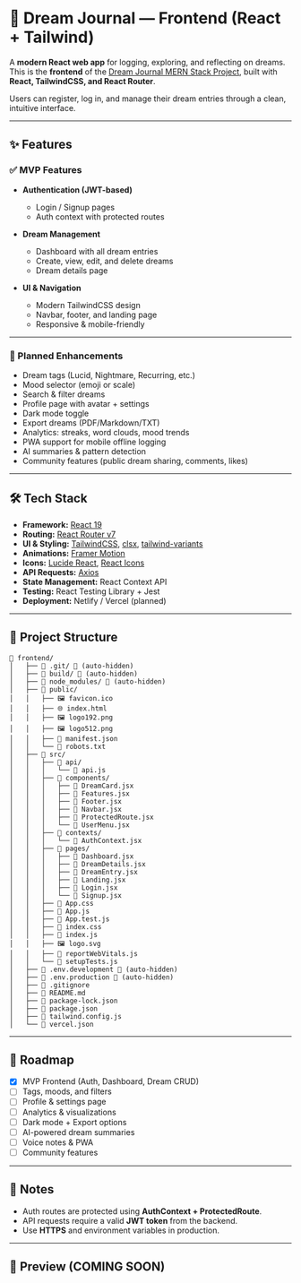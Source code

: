 # 🌙 Dream Journal — Frontend (React + Tailwind)

A **modern React web app** for logging, exploring, and reflecting on dreams.
This is the **frontend** of the [Dream Journal MERN Stack Project](../backend), built with **React, TailwindCSS, and React Router**.

Users can register, log in, and manage their dream entries through a clean, intuitive interface.

---

## ✨ Features

### ✅ MVP Features

- **Authentication (JWT-based)**

  - Login / Signup pages
  - Auth context with protected routes

- **Dream Management**

  - Dashboard with all dream entries
  - Create, view, edit, and delete dreams
  - Dream details page

- **UI & Navigation**

  - Modern TailwindCSS design
  - Navbar, footer, and landing page
  - Responsive & mobile-friendly

---

### 🚀 Planned Enhancements

- Dream tags (Lucid, Nightmare, Recurring, etc.)
- Mood selector (emoji or scale)
- Search & filter dreams
- Profile page with avatar + settings
- Dark mode toggle
- Export dreams (PDF/Markdown/TXT)
- Analytics: streaks, word clouds, mood trends
- PWA support for mobile offline logging
- AI summaries & pattern detection
- Community features (public dream sharing, comments, likes)

---

## 🛠️ Tech Stack

- **Framework:** [React 19](https://react.dev)
- **Routing:** [React Router v7](https://reactrouter.com)
- **UI & Styling:** [TailwindCSS](https://tailwindcss.com), [clsx](https://github.com/lukeed/clsx), [tailwind-variants](https://tailwind-variants.org)
- **Animations:** [Framer Motion](https://www.framer.com/motion)
- **Icons:** [Lucide React](https://lucide.dev), [React Icons](https://react-icons.github.io/react-icons/)
- **API Requests:** [Axios](https://axios-http.com)
- **State Management:** React Context API
- **Testing:** React Testing Library + Jest
- **Deployment:** Netlify / Vercel (planned)

---

## 📂 Project Structure

```
📁 frontend/
│   ├── 📁 .git/ 🚫 (auto-hidden)
│   ├── 📁 build/ 🚫 (auto-hidden)
│   ├── 📁 node_modules/ 🚫 (auto-hidden)
│   ├── 📁 public/
│   │   ├── 🖼️ favicon.ico
│   │   ├── 🌐 index.html
│   │   ├── 🖼️ logo192.png
│   │   ├── 🖼️ logo512.png
│   │   ├── 📄 manifest.json
│   │   └── 📄 robots.txt
│   ├── 📁 src/
│   │   ├── 📁 api/
│   │   │   └── 📄 api.js
│   │   ├── 📁 components/
│   │   │   ├── 📄 DreamCard.jsx
│   │   │   ├── 📄 Features.jsx
│   │   │   ├── 📄 Footer.jsx
│   │   │   ├── 📄 Navbar.jsx
│   │   │   ├── 📄 ProtectedRoute.jsx
│   │   │   └── 📄 UserMenu.jsx
│   │   ├── 📁 contexts/
│   │   │   └── 📄 AuthContext.jsx
│   │   ├── 📁 pages/
│   │   │   ├── 📄 Dashboard.jsx
│   │   │   ├── 📄 DreamDetails.jsx
│   │   │   ├── 📄 DreamEntry.jsx
│   │   │   ├── 📄 Landing.jsx
│   │   │   ├── 📄 Login.jsx
│   │   │   └── 📄 Signup.jsx
│   │   ├── 🎨 App.css
│   │   ├── 📄 App.js
│   │   ├── 📄 App.test.js
│   │   ├── 🎨 index.css
│   │   ├── 📄 index.js
│   │   ├── 🖼️ logo.svg
│   │   ├── 📄 reportWebVitals.js
│   │   └── 📄 setupTests.js
│   ├── 📄 .env.development 🚫 (auto-hidden)
│   ├── 📄 .env.production 🚫 (auto-hidden)
│   ├── 🚫 .gitignore
│   ├── 📖 README.md
│   ├── 📄 package-lock.json
│   ├── 📄 package.json
│   ├── 📄 tailwind.config.js
│   └── 📄 vercel.json
```

---

## 🚦 Roadmap

- [x] MVP Frontend (Auth, Dashboard, Dream CRUD)
- [ ] Tags, moods, and filters
- [ ] Profile & settings page
- [ ] Analytics & visualizations
- [ ] Dark mode + Export options
- [ ] AI-powered dream summaries
- [ ] Voice notes & PWA
- [ ] Community features

---

## 🔐 Notes

- Auth routes are protected using **AuthContext + ProtectedRoute**.
- API requests require a valid **JWT token** from the backend.
- Use **HTTPS** and environment variables in production.

---

## 🌟 Preview (COMING SOON)
